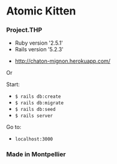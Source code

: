 # Atomic Kitten
### Project.THP

* Ruby version '2.5.1'
* Rails version '5.2.3'

- http://chaton-mignon.herokuapp.com/

Or

Start:
- `$ rails db:create`
- `$ rails db:migrate`
- `$ rails db:seed`
- `$ rails server`

Go to: 
- `localhost:3000` <br>

### Made in Montpellier

